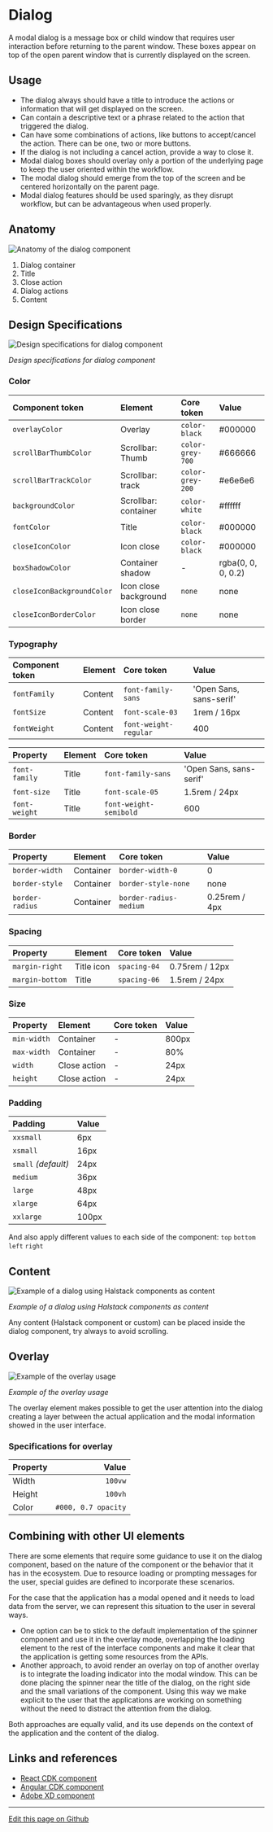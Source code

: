 # Dialog

A modal dialog is a message box or child window that requires user interaction before returning to the parent window. These boxes appear on top of the open parent window that is currently displayed on the screen.

## Usage


* The dialog always should have a title to introduce the actions or information that will get displayed on the screen.  
* Can contain a descriptive text or a phrase related to the action that triggered the dialog.
* Can have some combinations of actions, like buttons to accept/cancel the action. There can be one, two or more buttons.
* If the dialog is not including a cancel action, provide a way to close it.
* Modal dialog boxes should overlay only a portion of the underlying page to keep the user oriented within the workflow.
* The modal dialog should emerge from the top of the screen and be centered horizontally on the parent page. 
* Modal dialog features should be used sparingly, as they disrupt workflow, but can be advantageous when used properly.


## Anatomy

![Anatomy of the dialog component](images/dialog_anatomy.png)

1. Dialog container
2. Title
3. Close action
4. Dialog actions
5. Content


## Design Specifications

![Design specifications for dialog component](images/dialog_specs.png)

_Design specifications for dialog component_

### Color

| Component token                | Element                     | Core token                    | Value                  |
| :----------------------------- | :-------------------------  | :---------------------------  | :--------------------  |
| `overlayColor`                 | Overlay                     | `color-black`                 | #000000                |
| `scrollBarThumbColor`          | Scrollbar: Thumb            | `color-grey-700`              | #666666                |
| `scrollBarTrackColor`          | Scrollbar: track            | `color-grey-200`              | #e6e6e6                |
| `backgroundColor`              | Scrollbar: container        | `color-white`                 | #ffffff                |
| `fontColor`                    | Title                       | `color-black`                 | #000000                |
| `closeIconColor`               | Icon close                  | `color-black`                 | #000000                |
| `boxShadowColor`               | Container shadow            | -                             | rgba(0, 0, 0, 0.2)     |
| `closeIconBackgroundColor`     | Icon close background       | `none`                        | none                   |
| `closeIconBorderColor`         | Icon close border           | `none`                        | none                   |

### Typography

| Component token                | Element                     | Core token                    | Value                    |
| :----------------------------- | :-------------------------  | :---------------------------  | :----------------------- |
| `fontFamily`                   | Content                     | `font-family-sans`            | 'Open Sans, sans-serif'  |
| `fontSize`                     | Content                     | `font-scale-03`               | 1rem / 16px              |
| `fontWeight`                   | Content                     | `font-weight-regular`         | 400                      |

| Property                       | Element                     | Core token                    | Value                    |
| :----------------------------- | :-------------------------  | :---------------------------  | :----------------------- |
| `font-family`                  | Title                       | `font-family-sans`            | 'Open Sans, sans-serif'  |
| `font-size`                    | Title                       | `font-scale-05`               | 1.5rem / 24px            |
| `font-weight`                  | Title                       | `font-weight-semibold`        | 600                      |


### Border

| Property                 | Element          | Core token                 | Value            |
| :----------------------- | :--------------- | :------------------------- | :--------------- |
| `border-width`           | Container        | `border-width-0`           | 0                |
| `border-style`           | Container        | `border-style-none`        | none             |
| `border-radius`          | Container        | `border-radius-medium`     | 0.25rem / 4px    |

### Spacing

| Property                 | Element          | Core token                 | Value            |
| :----------------------- | :--------------- | :------------------------- | :--------------- |
| `margin-right`           | Title icon       | `spacing-04`               | 0.75rem / 12px   |
| `margin-bottom`          | Title            | `spacing-06`               | 1.5rem / 24px    |


### Size

| Property                 | Element          | Core token                 | Value            |
| :----------------------- | :--------------- | :------------------------- | :--------------- |
| `min-width`              | Container        | -                          | 800px            |
| `max-width`              | Container        | -                          | 80%              |
| `width`                  | Close action     | -                          | 24px             |
| `height`                 | Close action     | -                          | 24px             |


### Padding

| Padding             | Value  |
| :------------------ | :----- |
| `xxsmall`           | 6px    |
| `xsmall`            | 16px   |
| `small` _(default)_ | 24px   |
| `medium`            | 36px   |
| `large`             | 48px   |
| `xlarge`            | 64px   |
| `xxlarge`           | 100px  |

And also apply different values to each side of the component:
`top` `bottom` `left` `right`

## Content

![Example of a dialog using Halstack components as content](images/dialog_content.png)

_Example of a dialog using Halstack components as content_

Any content (Halstack component or custom) can be placed inside the dialog component, try always to avoid scrolling.


## Overlay

![Example of the overlay usage](images/dialog_overlay.png)

_Example of the overlay usage_

The overlay element makes possible to get the user attention into the dialog creating a layer between the actual application and the modal information showed in the user interface.

### Specifications for overlay

| Property |               Value |
| -------- | ------------------: |
| Width    |             `100vw` |
| Height   |             `100vh` |
| Color    | `#000, 0.7 opacity` |


## Combining with other UI elements

There are some elements that require some guidance to use it on the dialog component, based on the nature of the component or the behavior that it has in the ecosystem. Due to resource loading or prompting messages for the user, special guides are defined to incorporate these scenarios.

For the case that the application has a modal opened and it needs to load data from the server, we can represent this situation to the user in several ways.

- One option can be to stick to the default implementation of the spinner component and use it in the overlay mode, overlapping the loading element to the rest of the interface components and make it clear that the application is getting some resources from the APIs.
- Another approach, to avoid render an overlay on top of another overlay is to integrate the loading indicator into the modal window. This can be done placing the spinner near the title of the dialog, on the right side and the small variations of the component. Using this way we make explicit to the user that the applications are working on something without the need to distract the attention from the dialog.

Both approaches are equally valid, and its use depends on the context of the application and the content of the dialog.



## Links and references

* [React CDK component](https://developer.dxc.com/tools/react/next/#/components/dialog)
* [Angular CDK component](https://developer.dxc.com/tools/angular/next/#/components/dialog)
* [Adobe XD component](https://xd.adobe.com/view/533e8a6e-4ed4-4469-a8f8-6ad264d86822-066d/)

____________________________________________________________

[Edit this page on Github](https://github.com/dxc-technology/halstack-style-guide/blob/master/guidelines/components/dialog/README.md)
